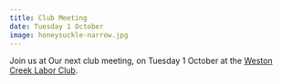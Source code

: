 ```yaml
---
title: Club Meeting
date: Tuesday 1 October
image: honeysuckle-narrow.jpg
---
```

Join us at Our next club meeting, on Tuesday 1 October at the [Weston Creek Labor Club](https://goo.gl/maps/6EtdRPvfNiqLgX2U7).
